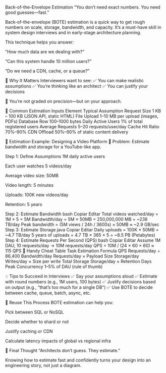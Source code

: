 Back-of-the-Envelope Estimation
“You don’t need exact numbers. You need good guesses—fast.”

Back-of-the-envelope (BOTE) estimation is a quick way to get rough numbers on scale, storage, bandwidth, and capacity. It’s a must-have skill in system design interviews and in early-stage architecture planning.

This technique helps you answer:

“How much data are we dealing with?”

“Can this system handle 10 million users?”

“Do we need a CDN, cache, or a queue?”

🧭 Why It Matters
Interviewers want to see:
✅ You can make realistic assumptions
✅ You’re thinking like an architect
✅ You can justify your decisions

💬 You’re not graded on precision—but on your approach.

🧮 Common Estimation Inputs
Element	Typical Assumption
Request Size	1 KB – 100 KB (JSON API, static HTML)
File Upload	1–10 MB per upload (images, PDFs)
Database Row	100–1000 bytes
Daily Active Users	1% of total registered users
Average Requests	5–20 requests/user/day
Cache Hit Ratio	70%–90%
CDN Offload	50%–90% of static content delivery

🧪 Estimation Example: Designing a Video Platform
📌 Problem:
Estimate bandwidth and storage for a YouTube-like app.

Step 1: Define Assumptions
1M daily active users

Each user watches 5 videos/day

Average video size: 50MB

Video length: 5 minutes

Uploads: 100K new videos/day

Retention: 5 years

Step 2: Estimate Bandwidth
bash
Copiar
Editar
Total videos watched/day = 1M × 5 = 5M
Bandwidth/day = 5M × 50MB = 250,000,000 MB = ~238 TB/day
Peak bandwidth = (5M views / 24h / 3600s) × 50MB ≈ ~2.9 GB/sec
Step 3: Estimate Storage
java
Copiar
Editar
Daily uploads = 100K × 50MB = ~4.7 TB/day
5 years of uploads = 4.7 TB × 365 × 5 = ~8.5 PB (Petabytes)
Step 4: Estimate Requests Per Second (QPS)
bash
Copiar
Editar
Assume 1M DAU, 10 requests/day → 10M requests/day
QPS = 10M / (24 × 60 × 60) ≈ 115 QPS
🔢 Handy Cheat Table
Task	Estimation Formula
QPS	Requests/day ÷ 86,400
Bandwidth/day	Requests/day × Payload Size
Storage/day	Writes/day × Size per write
Total Storage	Storage/day × Retention Days
Peak Concurrency	1–5% of DAU (rule of thumb)

💡 Tips to Succeed in Interviews
✅ Say your assumptions aloud
✅ Estimate with round numbers (e.g., 1M users, 100 bytes)
✅ Justify decisions based on output (e.g., “that’s too much for a single DB”)
✅ Use BOTE to decide between cache, queue, batch, async, etc.

🔁 Reuse This Process
BOTE estimation can help you:

Pick between SQL or NoSQL

Decide whether to shard or not

Justify caching or CDN

Calculate latency impacts of global vs regional infra

🏁 Final Thought
“Architects don’t guess. They estimate.”

Knowing how to estimate fast and confidently turns your design into an engineering story, not just a diagram.


